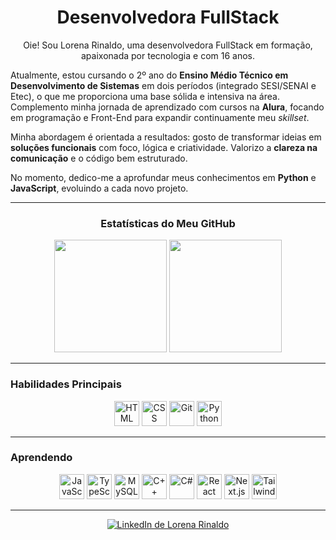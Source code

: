 <h1 align="center">Desenvolvedora FullStack</h1>
<p align="center">
Oie! Sou Lorena Rinaldo, uma desenvolvedora FullStack em formação, apaixonada por tecnologia e com 16 anos.
  
  Atualmente, estou cursando o 2º ano do **Ensino Médio Técnico em Desenvolvimento de Sistemas** em dois períodos (integrado SESI/SENAI e Etec), o que me proporciona uma base sólida e intensiva na área. Complemento minha jornada de aprendizado com cursos na **Alura**, focando em programação e Front-End para expandir continuamente meu *skillset*.
  
  Minha abordagem é orientada a resultados: gosto de transformar ideias em **soluções funcionais** com foco, lógica e criatividade. Valorizo a **clareza na comunicação** e o código bem estruturado.
  
  No momento, dedico-me a aprofundar meus conhecimentos em **Python** e **JavaScript**, evoluindo a cada novo projeto.
</p>

---

<h3 align="center">Estatísticas do Meu GitHub</h3>
<div align="center">
  <img height="180em" src="https://github-readme-stats.vercel.app/api?username=Lorena-Rinaldo&show_icons=true&theme=github_dark&include_all_commits=true&count_private=true&hide_border=true"/>
  <img height="180em" src="https://github-readme-stats.vercel.app/api/top-langs/?username=Lorena-Rinaldo&layout=compact&langs_count=16&theme=github_dark&hide_border=true"/>
</div>

---

### Habilidades Principais
<div align="center">
  <img src="https://cdn.jsdelivr.net/gh/devicons/devicon@latest/icons/html5/html5-original.svg" alt="HTML" width="40px" title="HTML"/>
  <img src="https://cdn.jsdelivr.net/gh/devicons/devicon@latest/icons/css3/css3-original.svg" alt="CSS" width="40px" title="CSS"/>
  <img src="https://cdn.jsdelivr.net/gh/devicons/devicon@latest/icons/git/git-original.svg" alt="Git" width="40px" title="Git"/>
  <img src="https://cdn.jsdelivr.net/gh/devicons/devicon@latest/icons/python/python-original.svg" alt="Python" width="40px" title="Python"/>
</div>

---

### Aprendendo
<div align="center">
  <img src="https://cdn.jsdelivr.net/gh/devicons/devicon@latest/icons/javascript/javascript-original.svg" alt="JavaScript" width="40px" title="JavaScript"/>
  <img src="https://cdn.jsdelivr.net/gh/devicons/devicon@latest/icons/typescript/typescript-original.svg" alt="TypeScript" width="40px" title="TypeScript"/>
  <img src="https://cdn.jsdelivr.net/gh/devicons/devicon@latest/icons/mysql/mysql-original.svg" alt="MySQL" width="40px" title="MySQL"/>
  <img src="https://cdn.jsdelivr.net/gh/devicons/devicon@latest/icons/cplusplus/cplusplus-original.svg" alt="C++" width="40px" title="C++"/>
  <img src="https://cdn.jsdelivr.net/gh/devicons/devicon@latest/icons/csharp/csharp-original.svg" alt="C#" width="40px" title="C#"/>
  <img src="https://cdn.jsdelivr.net/gh/devicons/devicon@latest/icons/react/react-original.svg" alt="React" width="40px" title="React"/>
  <img src="https://cdn.jsdelivr.net/gh/devicons/devicon@latest/icons/nextjs/nextjs-original.svg" alt="Next.js" width="40px" title="Next.js"/>
  <img src="https://cdn.jsdelivr.net/gh/devicons/devicon@latest/icons/tailwindcss/tailwindcss-original.svg" alt="Tailwind CSS" width="40px" title="Tailwind CSS"/>
</div>

---

<p align="center">
  <a href="https://www.linkedin.com/in/lorena-rinaldo01" target="_blank">
    <img src="https://img.shields.io/badge/-LinkedIn-%230077B5?style=for-the-badge&logo=linkedin&logoColor=white" alt="LinkedIn de Lorena Rinaldo">
  </a>
</p>
